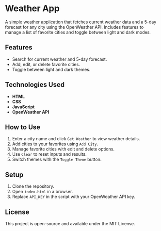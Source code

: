 # Weather App

A simple weather application that fetches current weather data and a 5-day forecast for any city using the OpenWeather API. Includes features to manage a list of favorite cities and toggle between light and dark modes.

## Features
- Search for current weather and 5-day forecast.
- Add, edit, or delete favorite cities.
- Toggle between light and dark themes.

## Technologies Used
- **HTML**
- **CSS**
- **JavaScript**
- **OpenWeather API**

## How to Use
1. Enter a city name and click `Get Weather` to view weather details.
2. Add cities to your favorites using `Add City`.
3. Manage favorite cities with edit and delete options.
4. Use `Clear` to reset inputs and results.
5. Switch themes with the `Toggle Theme` button.

## Setup
1. Clone the repository.
2. Open `index.html` in a browser.
3. Replace `API_KEY` in the script with your OpenWeather API key.

## License
This project is open-source and available under the MIT License.
